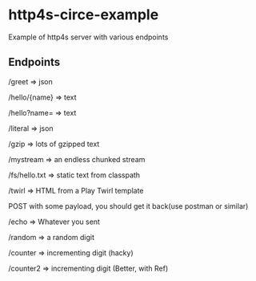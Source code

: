 # http4s-circe-example

Example of http4s server with various endpoints

## Endpoints

/greet
=> json

/hello/{name}
=> text

/hello?name=
=> text

/literal
=> json

/gzip
=> lots of gzipped text

/mystream
=> an endless chunked stream

/fs/hello.txt
=> static text from classpath

/twirl
=> HTML from a Play Twirl template

POST with some payload, you should get it back(use postman or similar)

/echo
=> Whatever you sent

/random
=> a random digit

/counter
=> incrementing digit (hacky)

/counter2
=> incrementing digit (Better, with Ref)
